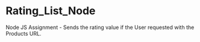 # Rating_List_Node
Node JS Assignment - Sends the rating value if the User requested with the Products URL.
